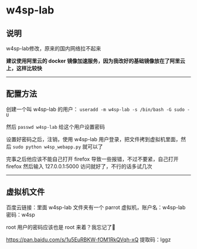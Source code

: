 # w4sp-lab
## 说明

w4sp-lab修改，原来的国内网络拉不起来

**建议使用阿里云的 docker 镜像加速服务，因为我改好的基础镜像放在了阿里云上，这样比较快**

----------------------------------

## 配置方法

创建一个叫 w4sp-lab 的用户：
`useradd -m w4sp-lab -s /bin/bash -G sudo -U`

然后 `passwd w4sp-lab` 给这个用户设置密码

设置好密码之后，注销，使用 w4sp-lab 用户登录，把文件拷到虚拟机里面，然后 `sudo python w4sp_webapp.py` 就可以了

完事之后他应该不能自己打开 firefox 导致一些报错，不过不要紧，自己打开 firefox 然后输入 127.0.0.1:5000 访问就好了，不行的话多试几次

-------------------------------------------

##  虚拟机文件

百度云链接：里面 w4sp-lab 文件夹有一个 parrot 虚拟机，账户名：w4sp-lab   密码：w4sp

root 用户的密码应该也是 root 来着？我忘记了🐷

https://pan.baidu.com/s/1u5EuRBKW-fOM1RkQVqh-xQ 
提取码：lggz



